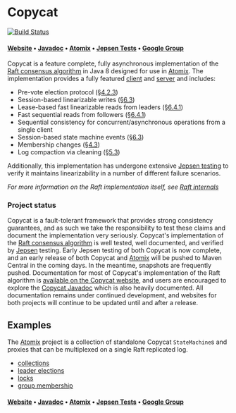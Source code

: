 # Copycat

[![Build Status](https://travis-ci.org/atomix/copycat.png)](https://travis-ci.org/atomix/copycat)

#### [Website][Website] • [Javadoc][Javadoc] • [Atomix][Atomix] • [Jepsen Tests](https://github.com/atomix/atomix-jepsen) • [Google Group][Google group]

Copycat is a feature complete, fully asynchronous implementation of the [Raft consensus algorithm][Raft] in Java 8
designed for use in [Atomix][Atomix]. The implementation provides a fully featured [client][clients] and [server][servers]
and includes:
* Pre-vote election protocol (§[4.2.3][dissertation])
* Session-based linearizable writes (§[6.3][dissertation])
* Lease-based fast linearizable reads from leaders (§[6.4.1][dissertation])
* Fast sequential reads from followers (§[6.4.1][dissertation])
* Sequential consistency for concurrent/asynchronous operations from a single client
* Session-based state machine events (§[6.3][dissertation])
* Membership changes (§[4.3][dissertation])
* Log compaction via cleaning (§[5.3][dissertation])

Additionally, this implementation has undergone extensive [Jepsen testing](http://github.com/jhalterman/copycat-jepsen)
to verify it maintains linearizability in a number of different failure scenarios.

*For more information on the Raft implementation itself, see [Raft internals](http://atomix.github.io/copycat/user-manual/internals/)*

### Project status

Copycat is a fault-tolerant framework that provides strong consistency guarantees, and as such we take the responsibility
to test these claims and document the implementation very seriously. Copycat's implementation of the
[Raft consensus algorithm](https://raft.github.io/) is well tested, well documented, and verified by
[Jepsen](https://github.com/atomix/atomix-jepsen) testing. Early Jepsen testing of both Copycat is now complete,
and an early release of both Copycat and [Atomix][Atomix] will be pushed to Maven Central in the coming days. In the
meantime, snapshots are frequently pushed. Documentation for most of Copycat's implementation of the Raft algorithm
is [available on the Copycat website](http://atomix.github.io/copycat/user-manual/internals/), and users are encouraged
to explore the [Copycat Javadoc][Javadoc] which is also heavily documented. All documentation remains under continued
development, and websites for both projects will continue to be updated until and after a release.

## Examples

The [Atomix][Atomix] project is a collection of standalone Copycat `StateMachine`s and proxies that can be
multiplexed on a single Raft replicated log.
* [collections](https://github.com/atomix/atomix/blob/master/collections/src/main/java/io/atomix/collections/state/MapState.java)
* [leader elections](https://github.com/atomix/atomix/blob/master/coordination/src/main/java/io/atomix/coordination/state/LeaderElectionState.java)
* [locks](https://github.com/atomix/atomix/blob/master/coordination/src/main/java/io/atomix/coordination/state/LockState.java)
* [group membership](https://github.com/atomix/atomix/blob/master/coordination/src/main/java/io/atomix/coordination/state/MembershipGroupState.java)

#### [Website][Website] • [Javadoc][Javadoc] • [Atomix][Atomix] • [Jepsen Tests](https://github.com/atomix/atomix-jepsen) • [Google Group][Google group]

[Raft]: https://raft.github.io/
[dissertation]: https://ramcloud.stanford.edu/~ongaro/thesis.pdf
[Atomix]: http://github.com/atomix/atomix
[clients]: http://atomix.io/copycat/user-manual/client
[servers]: http://atomix.io/copycat/user-manual/server
[Website]: http://atomix.io/copycat/
[Google group]: https://groups.google.com/forum/#!forum/copycat
[Javadoc]: http://atomix.io/copycat/api/latest/

